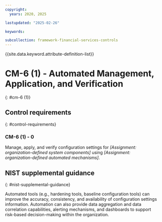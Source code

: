 ```yaml
---
copyright:
  years: 2020, 2025

lastupdated: "2025-02-26"

keywords:

subcollection: framework-financial-services-controls
---
```


{{site.data.keyword.attribute-definition-list}}

# CM-6 (1) -  Automated Management, Application, and Verification
{: #cm-6 (1)}

## Control requirements
{: #control-requirements}



### CM-6 (1) - 0


Manage, apply, and verify configuration settings for _[Assignment: organization-defined system components]_ using _[Assignment: organization-defined automated mechanisms]_.












## NIST supplemental guidance
{: #nist-supplemental-guidance}

Automated tools (e.g., hardening tools, baseline configuration tools) can improve the accuracy, consistency, and availability of configuration settings information. Automation can also provide data aggregation and data correlation capabilities, alerting mechanisms, and dashboards to support risk-based decision-making within the organization.
